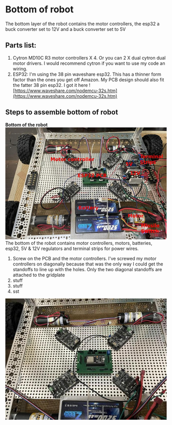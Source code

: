 # Bottom of robot
The bottom layer of the robot contains the motor controllers, the esp32 a buck converter set to 12V and a buck converter set to 5V

## Parts list:
1. Cytron MD10C R3 motor controllers X 4. Or you can 2 X dual cytron dual motor drivers. I would recommend cytron if you want to use my code an wiring.
2. ESP32: I'm using the 38 pin waveshare esp32. This has a thinner form factor than the ones you get off Amazon. My PCB design should also fit the fatter 38 pin esp32. I got it here ![https://www.waveshare.com/nodemcu-32s.htm](https://www.waveshare.com/nodemcu-32s.htm)

## Steps to assemble bottom of robot

__Bottom of the robot__<br/>
![labeled bottom](https://github.com/jonathanrandall/diy_mobile_robot/blob/main/project_photos/IMG_0062_labeled.JPEG) <br/>
The bottom of the robot contains motor controllers, motors, batteries, esp32, 5V & 12V regulators and terminal strips for power wires.

1. Screw on the PCB and the motor controllers. I've screwed my motor controllers on diagonally because that was the only way I could get the standoffs to line up with the holes. Only the two diagonal standoffs are attached to the gridplate <br/>
2. stuff
3. stuff
4. sst

![motor controller and pcb](https://github.com/jonathanrandall/diy_mobile_robot/blob/main/project_photos/bottom_pcb_stuck2.JPEG) <br/>
